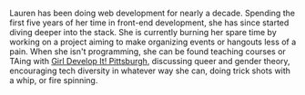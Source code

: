 Lauren has been doing web development for nearly a decade. Spending the first five years of her time in front-end development, she has since started diving deeper into the stack. She is currently burning her spare time by working on a project aiming to make organizing events or hangouts less of a pain. When she isn't programming, she can be found teaching courses or TAing with [Girl Develop It! Pittsburgh](http://www.girldevelopit.com/chapters/pittsburgh), discussing queer and gender theory, encouraging tech diversity in whatever way she can, doing trick shots with a whip, or fire spinning.
